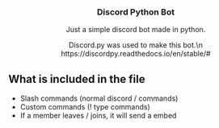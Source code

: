 <h3 align="center">Discord Python Bot</h3>

  <p align="center">
    Just a simple discord bot made in python.
    <br />
  </p>
</div>

  <p align="center">
    Discord.py was used to make this bot.\n
    https://discordpy.readthedocs.io/en/stable/#
    <br />
  </p>
</div>

## What is included in the file
- Slash commands (normal discord / commands)
- Custom commands (! type commands)
- If a member leaves / joins, it will send a embed
